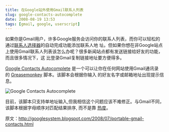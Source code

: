 ```yaml
---
title: 在Google站外使用Gmail联系人列表
slug: google-contacts-autocomplete
date: 2008-08-19 13:53
tags: [gmail, google, userscript]
---
```


如果你是Gmail用户，许多Google服务会访问你的联系人列表，而你可以轻松的通过[联系人选择器][1]的自动完成功能添加联系人地
址。但如果你想在非Google站点上使用Gmail联系人列表该怎么办呢？很多新闻站点都有发送链接给好友的功能，而且很多情况下，这
比登录Gmail复制链接地址要方便得多。

[Google Contacts Autocomplete][2] 是一个可以让你在任何网站使用Gmail通讯录的 [Greasemonkey][3] 脚本。该脚本会根据你输入
的好友名字或邮箱地址出现提示信息。

![Google Contacts Autocomplete](http://pic.yupoo.com/greatghoul_v/Bii4M1xM/vDlfV.png)

目前，该脚本只支持单地址输入,但我相信这个问题应该不难修正。与Gmail不同，该脚本根据字母顺序对匹配结果排序, 而不是靠
[热度][4]。

原文：<http://googlesystem.blogspot.com/2008/07/portable-gmail-contacts.html>

[1]: http://googlesystem.blogspot.com/2007/07/faster-way-to-invite-contacts-to.html
[2]: http://userscripts.org/scripts/show/29604
[3]: https://addons.mozilla.org/en-US/firefox/addon/748
[4]: http://googlesystem.blogspot.com/2006/12/affinity-between-you-and-your-gmail.html
